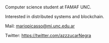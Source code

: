 Computer science student at FAMAF UNC.

Interested in distributed systems and blockchain.

Mail: mariopicasso@mi.unc.edu.ar 

Twitter: https://twitter.com/azzzucarNegra

<!---
mariopicassounc/mariopicassounc is a ✨ special ✨ repository because its `README.md` (this file) appears on your GitHub profile.
You can click the Preview link to take a look at your changes.
--->
